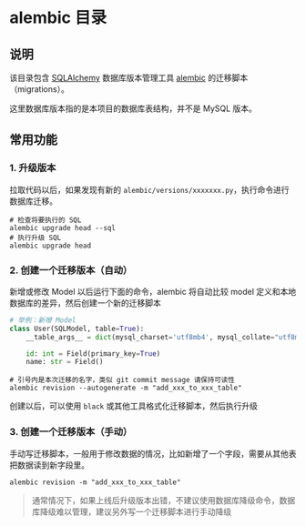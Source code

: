 # alembic 目录

## 说明

该目录包含 [SQLAlchemy](https://www.sqlalchemy.org/) 数据库版本管理工具 [alembic](https://alembic.sqlalchemy.org/) 的迁移脚本（migrations）。

这里数据库版本指的是本项目的数据库表结构，并不是 MySQL 版本。

## 常用功能

### 1. 升级版本

拉取代码以后，如果发现有新的 `alembic/versions/xxxxxxx.py`，执行命令进行数据库迁移。

``` shell
# 检查将要执行的 SQL
alembic upgrade head --sql
# 执行升级 SQL
alembic upgrade head
```

### 2. 创建一个迁移版本（自动）

新增或修改 Model 以后运行下面的命令，alembic 将自动比较 model 定义和本地数据库的差异，然后创建一个新的迁移脚本

```python
# 举例：新增 Model
class User(SQLModel, table=True):
    __table_args__ = dict(mysql_charset='utf8mb4', mysql_collate="utf8mb4_general_ci")

    id: int = Field(primary_key=True)
    name: str = Field()
```

``` shell
# 引号内是本次迁移的名字，类似 git commit message 请保持可读性
alembic revision --autogenerate -m "add_xxx_to_xxx_table"
```

创建以后，可以使用 `black` 或其他工具格式化迁移脚本，然后执行升级

### 3. 创建一个迁移版本（手动）

手动写迁移脚本，一般用于修改数据的情况，比如新增了一个字段，需要从其他表把数据读到新字段里。

``` shell
alembic revision -m "add_xxx_to_xxx_table"
```

> 通常情况下，如果上线后升级版本出错，不建议使用数据库降级命令，数据库降级难以管理，建议另外写一个迁移脚本进行手动降级
